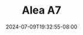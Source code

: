 --- 
title: "Alea A7"
description: "video  video bokep Alea A7 twitter    "
date: 2024-07-09T19:32:55-08:00
file_code: "zc85s1gu2edw"
draft: false
cover: "db9vw9fc1id1sdb9.jpg"
tags: ["Alea", "bokep-indo", "bokep-viral", "bokep-ig"]
length: 130
fld_id: "1482836"
foldername: "Alea"
categories: ["Alea"]
views: 0
---